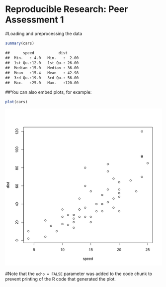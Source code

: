 Reproducible Research: Peer Assessment 1
==================================================
#Loading and preprocessing the data


```r
summary(cars)
```

```
##      speed           dist       
##  Min.   : 4.0   Min.   :  2.00  
##  1st Qu.:12.0   1st Qu.: 26.00  
##  Median :15.0   Median : 36.00  
##  Mean   :15.4   Mean   : 42.98  
##  3rd Qu.:19.0   3rd Qu.: 56.00  
##  Max.   :25.0   Max.   :120.00
```

##You can also embed plots, for example:


```r
plot(cars)
```

![plot of chunk unnamed-chunk-2](figure/unnamed-chunk-2-1.png) 

#Note that the `echo = FALSE` parameter was added to the code chunk to prevent printing of the R code that generated the plot.
